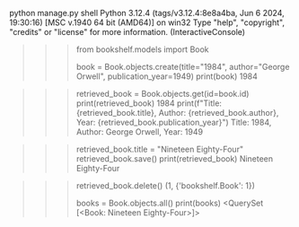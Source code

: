  python manage.py shell
Python 3.12.4 (tags/v3.12.4:8e8a4ba, Jun  6 2024, 19:30:16) [MSC v.1940 64 bit (AMD64)] on win32
Type "help", "copyright", "credits" or "license" for more information.
(InteractiveConsole)


>>> from bookshelf.models import Book
>>>
>>> book = Book.objects.create(title="1984", author="George Orwell", publication_year=1949)
>>> print(book)
1984


>>> retrieved_book = Book.objects.get(id=book.id)
>>> print(retrieved_book)
1984
>>> print(f"Title: {retrieved_book.title}, Author: {retrieved_book.author}, Year: {retrieved_book.publication_year}")
Title: 1984, Author: George Orwell, Year: 1949


>>> retrieved_book.title = "Nineteen Eighty-Four"
>>> retrieved_book.save()
>>> print(retrieved_book)
Nineteen Eighty-Four



>>> retrieved_book.delete()
(1, {'bookshelf.Book': 1})
>>>
>>> books = Book.objects.all()
>>> print(books)
<QuerySet [<Book: Nineteen Eighty-Four>]>
>>>
